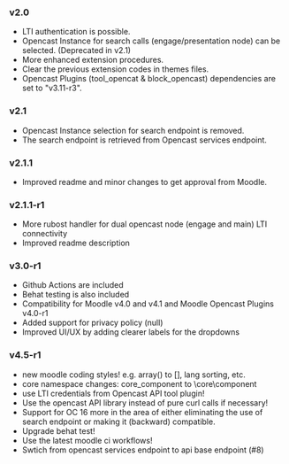 ### v2.0
- LTI authentication is possible.
- Opencast Instance for search calls (engage/presentation node) can be selected. (Deprecated in v2.1)
- More enhanced extension procedures.
- Clear the previous extension codes in themes files.
- Opencast Plugins (tool_opencat & block_opencast) dependencies are set to "v3.11-r3".

### v2.1
- Opencast Instance selection for search endpoint is removed.
- The search endpoint is retrieved from Opencast services endpoint.

### v2.1.1
- Improved readme and minor changes to get approval from Moodle.

### v2.1.1-r1
- More rubost handler for dual opencast node (engage and main) LTI connectivity
- Improved readme description

### v3.0-r1
- Github Actions are included
- Behat testing is also included
- Compatibility for Moodle v4.0 and v4.1 and Moodle Opencast Plugins v4.0-r1
- Added support for privacy policy (null)
- Improved UI/UX by adding clearer labels for the dropdowns

### v4.5-r1
- new moodle coding styles! e.g. array() to [], lang sorting, etc.
- core namespace changes: core_component to \core\component
- use LTI credentials from Opencast API tool plugin!
- Use the opencast API library instead of pure curl calls if necessary!
- Support for OC 16 more in the area of either eliminating the use of search endpoint or making it (backward) compatible.
- Upgrade behat test!
- Use the latest moodle ci workflows!
- Swtich from opencast services endpoint to api base endpoint (#8)
